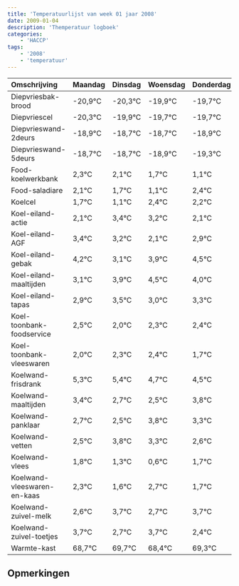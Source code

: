 ```yaml
---
title: 'Temperatuurlijst van week 01 jaar 2008'
date: 2009-01-04
description: 'Themperatuur logboek'
categories:
    - 'HACCP'
tags:
    - '2008'
    - 'temperatuur'
---
```

|Omschrijving|Maandag|Dinsdag|Woensdag|Donderdag|Vrijdag|Zaterdag|Zondag|
|:---|:---|:---|:---|:---|:---|:---|:---|
|Diepvriesbak-brood|-20,9°C|-20,3°C|-19,9°C|-19,7°C|-19,7°C|-19,9°C|-20,3°C|
|Diepvriescel|-20,3°C|-19,9°C|-19,7°C|-19,7°C|-19,9°C|-20,3°C|-20,9°C|
|Diepvrieswand-2deurs|-18,9°C|-18,7°C|-18,7°C|-18,9°C|-19,3°C|-19,9°C|-18,6°C|
|Diepvrieswand-5deurs|-18,7°C|-18,7°C|-18,9°C|-19,3°C|-19,9°C|-18,6°C|-18,8°C|
|Food-koelwerkbank|2,3°C|2,1°C|1,7°C|1,1°C|2,4°C|2,2°C|1,1°C|
|Food-saladiare|2,1°C|1,7°C|1,1°C|2,4°C|2,2°C|1,1°C|1,9°C|
|Koelcel|1,7°C|1,1°C|2,4°C|2,2°C|1,1°C|1,9°C|2,5°C|
|Koel-eiland-actie|2,1°C|3,4°C|3,2°C|2,1°C|2,9°C|3,5°C|3,0°C|
|Koel-eiland-AGF|3,4°C|3,2°C|2,1°C|2,9°C|3,5°C|3,0°C|3,3°C|
|Koel-eiland-gebak|4,2°C|3,1°C|3,9°C|4,5°C|4,0°C|4,3°C|4,4°C|
|Koel-eiland-maaltijden|3,1°C|3,9°C|4,5°C|4,0°C|4,3°C|4,4°C|3,7°C|
|Koel-eiland-tapas|2,9°C|3,5°C|3,0°C|3,3°C|3,4°C|2,7°C|2,5°C|
|Koel-toonbank-foodservice|2,5°C|2,0°C|2,3°C|2,4°C|1,7°C|1,5°C|2,8°C|
|Koel-toonbank-vleeswaren|2,0°C|2,3°C|2,4°C|1,7°C|1,5°C|2,8°C|2,3°C|
|Koelwand-frisdrank|5,3°C|5,4°C|4,7°C|4,5°C|5,8°C|5,3°C|4,6°C|
|Koelwand-maaltijden|3,4°C|2,7°C|2,5°C|3,8°C|3,3°C|2,6°C|3,7°C|
|Koelwand-panklaar|2,7°C|2,5°C|3,8°C|3,3°C|2,6°C|3,7°C|2,7°C|
|Koelwand-vetten|2,5°C|3,8°C|3,3°C|2,6°C|3,7°C|2,7°C|3,7°C|
|Koelwand-vlees|1,8°C|1,3°C|0,6°C|1,7°C|0,7°C|1,7°C|0,4°C|
|Koelwand-vleeswaren-en-kaas|2,3°C|1,6°C|2,7°C|1,7°C|2,7°C|1,4°C|2,3°C|
|Koelwand-zuivel-melk|2,6°C|3,7°C|2,7°C|3,7°C|2,4°C|3,3°C|3,8°C|
|Koelwand-zuivel-toetjes|3,7°C|2,7°C|3,7°C|2,4°C|3,3°C|3,8°C|2,5°C|
|Warmte-kast|68,7°C|69,7°C|68,4°C|69,3°C|69,8°C|68,5°C|69,3°C|

## Opmerkingen


